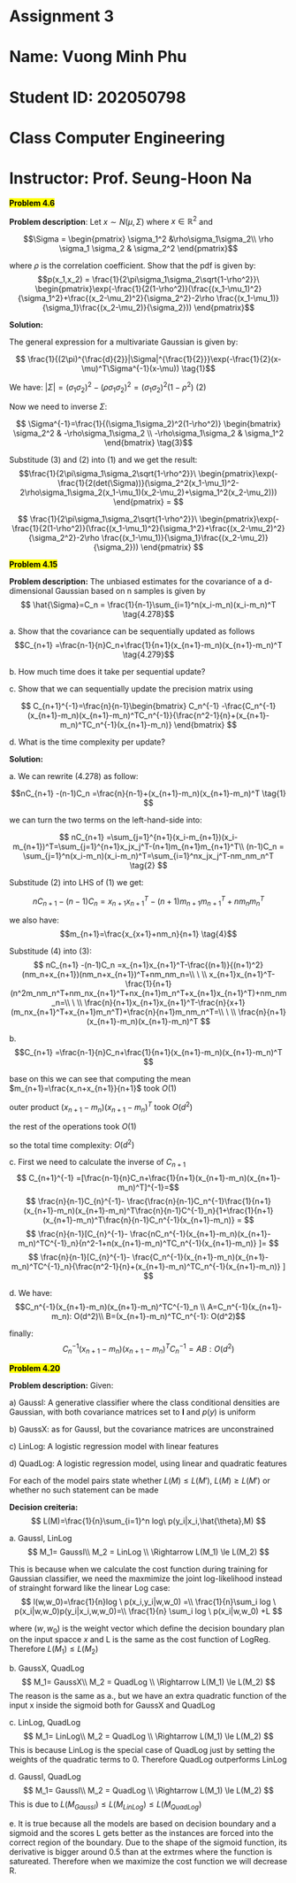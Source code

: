 # Assignment 3
# Name: Vuong Minh Phu
# Student ID: 202050798
# Class Computer Engineering
# Instructor: Prof. Seung-Hoon Na

**<mark> Problem 4.6 </mark>**

**Problem description**: Let $x \sim N(\mu,\Sigma)$ where $x\in \mathbb{R}^2$ and 

$$\Sigma = \begin{pmatrix} \sigma_1^2 &\rho\sigma_1\sigma_2\\ \rho \sigma_1 \sigma_2 & \sigma_2^2 \end{pmatrix}$$

where $\rho$ is the correlation coefficient. Show that the pdf is given by:
$$p(x_1,x_2) = \frac{1}{2\pi\sigma_1\sigma_2\sqrt{1-\rho^2}}\  \begin{pmatrix}\exp(-\frac{1}{2(1-\rho^2)}(\frac{(x_1-\mu_1)^2}{\sigma_1^2}+\frac{(x_2-\mu_2)^2}{\sigma_2^2}-2\rho \frac{(x_1-\mu_1)}{\sigma_1}\frac{(x_2-\mu_2)}{\sigma_2})) \end{pmatrix}$$

**Solution:**

The general expression for a multivariate Gaussian is given by:

$$ \frac{1}{(2\pi)^{\frac{d}{2}}|\Sigma|^{\frac{1}{2}}}\exp(-\frac{1}{2}(x-\mu)^T\Sigma^{-1}(x-\mu)) \tag{1}$$

We have: $|\Sigma|=(\sigma_1\sigma_2)^2-(\rho\sigma_1\sigma_2)^2=(\sigma_1\sigma_2)^2(1-\rho^2)$   (2)

Now we need to inverse $\Sigma$:

$$ \Sigma^{-1}=\frac{1}{(\sigma_1\sigma_2)^2(1-\rho^2)} \begin{bmatrix} \sigma_2^2 & -\rho\sigma_1\sigma_2 \\ -\rho\sigma_1\sigma_2 & \sigma_1^2 \end{bmatrix} \tag{3}$$ 

Substitude (3) and (2) into (1) and we get the result:
$$\frac{1}{2\pi\sigma_1\sigma_2\sqrt{1-\rho^2}}\ \begin{pmatrix}\exp(-\frac{1}{2(det(\Sigma))}(\sigma_2^2(x_1-\mu_1)^2-2\rho\sigma_1\sigma_2(x_1-\mu_1)(x_2-\mu_2)+\sigma_1^2(x_2-\mu_2))) \end{pmatrix} = $$  

$$ \frac{1}{2\pi\sigma_1\sigma_2\sqrt{1-\rho^2}}\ \begin{pmatrix}\exp(-\frac{1}{2(1-\rho^2)}(\frac{(x_1-\mu_1)^2}{\sigma_1^2}+\frac{(x_2-\mu_2)^2}{\sigma_2^2}-2\rho \frac{(x_1-\mu_1)}{\sigma_1}\frac{(x_2-\mu_2)}{\sigma_2})) \end{pmatrix} $$

**<mark> Problem 4.15 </mark>**

**Problem description:** The unbiased estimates for the covariance of a d-dimensional Gaussian based on n samples is given by
$$ \hat{\Sigma}=C_n = \frac{1}{n-1}\sum_{i=1}^n(x_i-m_n)(x_i-m_n)^T \tag{4.278}$$

a. Show that the covariance can be sequentially updated as follows
$$C_{n+1} =\frac{n-1}{n}C_n+\frac{1}{n+1}(x_{n+1}-m_n)(x_{n+1}-m_n)^T \tag{4.279}$$

b. How much time does it take per sequential update?

c. Show that we can sequentially update the precision matrix using

$$ C_{n+1}^{-1}=\frac{n}{n-1}\begin{bmatrix} C_n^{-1} -\frac{C_n^{-1}(x_{n+1}-m_n)(x_{n+1}-m_n)^TC_n^{-1}}{\frac{n^2-1}{n}+(x_{n+1}-m_n)^TC_n^{-1}(x_{n+1}-m_n)} \end{bmatrix} $$

d. What is the time complexity per update?

**Solution:**

a. We can rewrite (4.278) as follow:

$$nC_{n+1} -(n-1)C_n =\frac{n}{n-1}+(x_{n+1}-m_n)(x_{n+1}-m_n)^T \tag{1} $$

we can turn the two terms on the left-hand-side into:

$$ nC_{n+1} =\sum_{j=1}^{n+1}(x_i-m_{n+1})(x_i-m_{n+1})^T=\sum_{j=1}^{n+1}x_jx_j^T-(n+1)m_{n+1}m_{n+1}^T\\
(n-1)C_n = \sum_{j=1}^n(x_i-m_n)(x_i-m_n)^T=\sum_{i=1}^nx_jx_j^T-nm_nm_n^T \tag{2} $$

Substitude (2) into LHS of (1) we get:

$$ nC_{n+1} -(n-1)C_n =x_{n+1}x_{n+1}^T-(n+1)m_{n+1}m_{n+1}^T+nm_nm_n^T \tag{3} $$

 we also have: 
 $$m_{n+1}=\frac{x_{x+1}+nm_n}{n+1} \tag{4}$$

 Substitude (4) into (3):
$$ nC_{n+1} -(n-1)C_n =x_{n+1}x_{n+1}^T-\frac{(n+1)}{(n+1)^2}(nm_n+x_{n+1})(nm_n+x_{n+1})^T+nm_nm_n=\\ \ \\
 x_{n+1}x_{n+1}^T-\frac{1}{n+1}(n^2m_nm_n^T+nm_nx_{n+1}^T+nx_{n+1}m_n^T+x_{n+1}x_{n+1}^T)+nm_nm_n=\\ \ \\
 \frac{n}{n+1}x_{n+1}x_{n+1}^T-\frac{n}{x+1}(m_nx_{n+1}^T+x_{n+1}m_n^T)+\frac{n}{n+1}m_nm_n^T=\\ \ \\  
 \frac{n}{n+1}(x_{n+1}-m_n)(x_{n+1}-m_n)^T $$

 b. 
$$C_{n+1} =\frac{n-1}{n}C_n+\frac{1}{n+1}(x_{n+1}-m_n)(x_{n+1}-m_n)^T $$

base on this we can see that computing the mean $m_{n+1}=\frac{x_n+x_{n+1}}{n+1}$ took $O(1)$

outer product $(x_{n+1}-m_n)(x_{n+1}-m_n)^T$ took $O(d^2)$

the rest of the operations took $O(1)$

so the total time complexity: $O(d^2)$

c. First we need to calculate the inverse of $C_{n+1}$ 
$$ C_{n+1}^{-1} =[\frac{n-1}{n}C_n+\frac{1}{n+1}(x_{n+1}-m_n)(x_{n+1}-m_n)^T]^{-1}=$$
$$ \frac{n}{n-1}C_{n}^{-1}- \frac{\frac{n}{n-1}C_n^{-1}\frac{1}{n+1}(x_{n+1}-m_n)(x_{n+1}-m_n)^T\frac{n}{n-1}C^{-1}_n}{1+\frac{1}{n+1}(x_{n+1}-m_n)^T\frac{n}{n-1}C_n^{-1}(x_{n+1}-m_n)} = $$
$$ \frac{n}{n-1}[C_{n}^{-1}- \frac{nC_n^{-1}(x_{n+1}-m_n)(x_{n+1}-m_n)^TC^{-1}_n}{n^2-1+n(x_{n+1}-m_n)^TC_n^{-1}(x_{n+1}-m_n)} ]= $$
$$ \frac{n}{n-1}[C_{n}^{-1}- \frac{C_n^{-1}(x_{n+1}-m_n)(x_{n+1}-m_n)^TC^{-1}_n}{\frac{n^2-1}{n}+(x_{n+1}-m_n)^TC_n^{-1}(x_{n+1}-m_n)} ] $$

d. We have:
$$C_n^{-1}(x_{n+1}-m_n)(x_{n+1}-m_n)^TC^{-1}_n \\
A=C_n^{-1}(x_{n+1}-m_n): O(d^2)\\
B=(x_{n+1}-m_n)^TC_n^{-1}: O(d^2)$$

finally:
 $$C_n^{-1}(x_{n+1}-m_n)(x_{n+1}-m_n)^TC^{-1}_n = AB:O(d^2)$$

 **<mark> Problem 4.20 </mark>**

**Problem description:** Given:

a) GaussI: A generative classifier where the class conditional densities are Gaussian, with both covariance matrices set to **I** and $p(y)$ is uniform

b) GaussX: as for GaussI, but the covariance matrices are unconstrained

c) LinLog: A logistic regression model with linear features

d) QuadLog: A logistic regression model, using linear and quadratic features

For each of the model pairs state whether $L(M) \le L(M')$, $L(M) \ge L(M')$ or whether no such statement can be made

**Decision creiteria:** 
$$ L(M)=\frac{1}{n}\sum_{i=1}^n log\ p(y_i|x_i,\hat{\theta},M) $$

 a. GaussI, LinLog
 $$ M_1= GaussI\\ M_2 = LinLog \\ \Rightarrow L(M_1) \le L(M_2) $$

 This is because when we calculate the cost function during training for Gaussian classifier, we need the maxmimize the joint log-likelihood instead of strainght forward like the linear Log case:
 $$ l(w,w_0)=\frac{1}{n}log \ p(x_i,y_i|w,w_0) =\\ \frac{1}{n}\sum_i log \ p(x_i|w,w_0)p(y_i|x_i,w,w_0)=\\ \frac{1}{n} \sum_i log \ p(x_i|w,w_0) +L $$

 where $(w,w_0)$ is the weight vector which define the decision boundary plan on the input spacce $x$ and L is the same as the cost function of LogReg. Therefore $L(M_1)\le L(M_2)$

 b. GaussX, QuadLog
 $$ M_1= GaussX\\ M_2 = QuadLog \\ \Rightarrow L(M_1) \le L(M_2) $$
The reason is the same as a., but we have an extra quadratic function of the input x inside the sigmoid both for GaussX and QuadLog

c. LinLog, QuadLog
 $$ M_1= LinLog\\ M_2 = QuadLog \\ \Rightarrow L(M_1) \le L(M_2) $$
 This is because LinLog is the special case of QuadLog just by setting the weights of the quadratic terms to 0. Therefore QuadLog outperforms LinLog

 d. GaussI, QuadLog
  $$ M_1= GaussI\\ M_2 = QuadLog \\ \Rightarrow L(M_1) \le L(M_2) $$
  This is due to $L(M_{GaussI}) \le L(M_{LinLog}) \le L(M_{QuadLog})$

  e. It is true because all the models are based on decision boundary and a sigmoid and the scores L gets better as the instances are forced into the correct region of the boundary. Due to the shape of the sigmoid function, its derivative is bigger around 0.5 than at the extrmes where the function is satureated. Therefore when we maximize the cost function we will decrease R.